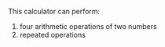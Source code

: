 This calculator can perform: <br> 
1) four arithmetic operations of two numbers<br>
2) repeated operations
